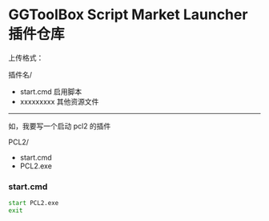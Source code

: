 # GGToolBox Script Market Launcher插件仓库

上传格式：

插件名/
 + start.cmd 启用脚本
 + xxxxxxxxx 其他资源文件

---

如，我要写一个启动 pcl2 的插件

PCL2/
 + start.cmd
 + PCL2.exe

### start.cmd
```bat
start PCL2.exe
exit
```
